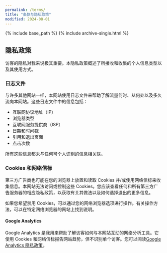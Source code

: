 ```yaml
---
permalink: /terms/
title: "条款与隐私政策"
modified: 2024-08-01
---
```


{% include base_path %}
{% include archive-single.html %}
<!-- {% include toc %} -->

## 隐私政策

访客的隐私对我来说极其重要。本隐私政策概述了所接收和收集的个人信息类型以及其使用方式。

### 日志文件

与许多其他网站一样，本网站使用日志文件来帮助了解流量何时、从何处以及多久流向本网站。这些日志文件中的信息包括：

* 互联网协议地址（IP）
* 浏览器类型
* 互联网服务提供商（ISP）
* 日期和时间戳
* 引用和退出页面
* 点击次数

所有这些信息都未与任何可个人识别的信息相关联。

### Cookies 和网络信标

第三方广告商也可能在您的浏览器上放置和读取 Cookies 并/或使用网络信标来收集信息。本网站无法访问或控制这些 Cookies。您应该查看任何和所有第三方广告服务器的相应隐私政策，以获取有关其做法以及如何选择退出的更多信息。

如果您希望禁用 Cookies，可以通过您的网络浏览器选项进行操作。有关操作方法，可以在特定网络浏览器的网站上找到说明。

#### Google Analytics

Google Analytics 是我用来帮助了解访客如何与本网站互动的网络分析工具。它使用 Cookies 和网络信标报告网站趋势，但不识别单个访客。您可以阅读[Google Analytics 隐私政策](https://policies.google.com/privacy?hl=zh-CN)。